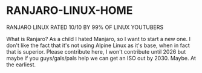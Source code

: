 # RANJARO-LINUX-HOME
RANJARO LINUX RATED 10/10 BY 99% OF LINUX YOUTUBERS

What is Ranjaro? As a child I hated Manjaro, so I want to start a new one. I don't like the fact that it's not using Alpine Linux as it's base, when in fact that is superior. Please contribute here, I won't contribute until 2026 but maybe if you guys/gals/pals help we can get an ISO out by 2030. Maybe. At the earliest. 

